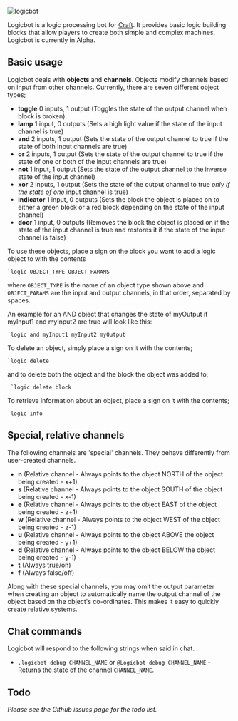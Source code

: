 ![logicbot](http://nxk.me/drop/logicbot-banner.png)

Logicbot is a logic processing bot for [Craft](http://www.michaelfogleman.com/craft/). It provides basic logic building blocks that allow players to create both simple and complex machines. Logicbot is currently in Alpha.

Basic usage
-----------

Logicbot deals with **objects** and **channels**. Objects modify channels based on input from other channels. Currently, there are seven different object types;

  - **toggle** 0 inputs, 1 output (Toggles the state of the output channel when block is broken)
  - **lamp** 1 input, 0 outputs (Sets a high light value if the state of the input channel is true)
  - **and** 2 inputs, 1 output (Sets the state of the output channel to true if the state of both input channels are true)
  - **or** 2 inputs, 1 output (Sets the state of the output channel to true if the state of one or both of the input channels are true)
  - **not** 1 input, 1 output (Sets the state of the output channel to the inverse state of the input channel)
  - **xor** 2 inputs, 1 output (Sets the state of the output channel to true *only if the state of one* input channel is true)
  - **indicator** 1 input, 0 outputs (Sets the block the object is placed on to either a green block or a red block depending on the state of the input channel)
  - **door** 1 input, 0 outputs (Removes the block the object is placed on if the state of the input channel is true and restores it if the state of the input channel is false)

To use these objects, place a sign on the block you want to add a logic object to with the contents

  `` `logic OBJECT_TYPE OBJECT_PARAMS ``

where ``OBJECT_TYPE`` is the name of an object type shown above and ``OBJECT_PARAMS`` are the input and output channels, in that order, separated by spaces.

An example for an AND object that changes the state of myOutput if myInput1 and myInput2 are true will look like this:

  `` `logic and myInput1 myInput2 myOutput ``

To delete an object, simply place a sign on it with the contents;

  `` `logic delete ``
  
and to delete both the object and the block the object was added to;
  
  `` `logic delete block``

To retrieve information about an object, place a sign on it with the contents;

  `` `logic info ``

Special, relative channels
--------------------------

The following channels are 'special' channels. They behave differently from user-created channels.

  - **n** (Relative channel - Always points to the object NORTH of the object being created - x+1)
  - **s** (Relative channel - Always points to the object SOUTH of the object being created - x-1)
  - **e** (Relative channel - Always points to the object EAST of the object being created - z+1)
  - **w** (Relative channel - Always points to the object WEST of the object being created - z-1)
  - **u** (Relative channel - Always points to the object ABOVE the object being created - y+1)
  - **d** (Relative channel - Always points to the object BELOW the object being created - y-1)
  - **t** (Always true/on)
  - **f** (Always false/off)
  
Along with these special channels, you may omit the output parameter when creating an object to automatically name the output channel of the object based on the object's co-ordinates. This makes it easy to quickly create relative systems.

Chat commands
-------------

Logicbot will respond to the following strings when said in chat.

  - ``.logicbot debug CHANNEL_NAME`` or ``@Logicbot debug CHANNEL_NAME`` - Returns the state of the channel ``CHANNEL_NAME``.

Todo
----

 *Please see the Github issues page for the todo list.*
